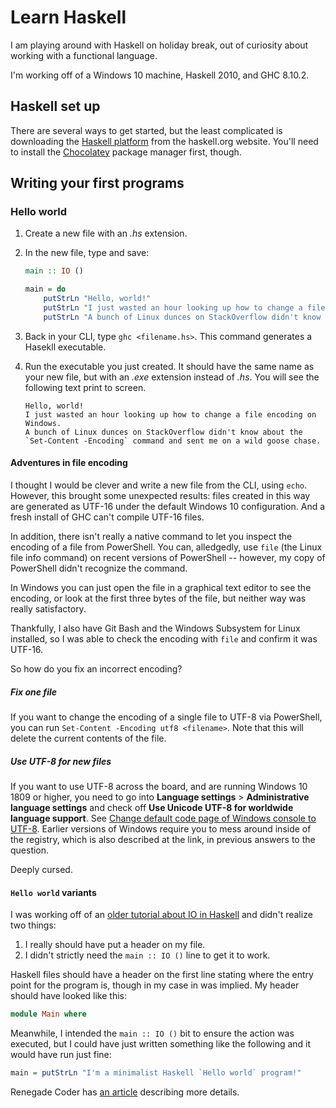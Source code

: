 ﻿# Learn Haskell 

I am playing around with Haskell on holiday break, out of curiosity about working with a functional language.

I'm working off of a Windows 10 machine, Haskell 2010, and GHC 8.10.2.

## Haskell set up

There are several ways to get started, but the least complicated is downloading the [Haskell platform](https://www.haskell.org/downloads/#platform) from the haskell.org website. You'll need to install the [Chocolatey](https://chocolatey.org/install) package manager first, though.

## Writing your first programs

### Hello world

1. Create a new file with an *.hs* extension.
2. In the new file, type and save:

    ```Haskell
    main :: IO ()

    main = do
        putStrLn "Hello, world!"
        putStrLn "I just wasted an hour looking up how to change a file encoding on Windows."
        putStrLn "A bunch of Linux dunces on StackOverflow didn't know about the `Set-Content -Encoding` command and sent me on a wild goose chase."
   ```

3. Back in your CLI, type `ghc <filename.hs>`. This command generates a Hasekll executable.
4. Run the executable you just created. It should have the same name as your new file, but with an *.exe* extension instead of *.hs*. You will see the following text print to screen.

    ```PlainText
    Hello, world!
    I just wasted an hour looking up how to change a file encoding on Windows.
    A bunch of Linux dunces on StackOverflow didn't know about the `Set-Content -Encoding` command and sent me on a wild goose chase.
    ```

#### Adventures in file encoding

I thought I would be clever and write a new file from the CLI, using `echo`. However, this brought some unexpected results: files created in this way are generated as UTF-16 under the default Windows 10 configuration. And a fresh install of GHC  can't compile UTF-16 files.

In addition, there isn't really a native command to let you inspect the encoding of a file from PowerShell. You can, alledgedly, use `file` (the Linux file info command) on recent versions of PowerShell -- however, my copy of PowerShell didn't recognize the command.

In Windows you can just open the file in a graphical text editor to see the encoding, or look at the first three bytes of the file, but neither way was really satisfactory.

Thankfully, I also have Git Bash and the Windows Subsystem for Linux installed, so I was able to check the encoding with `file` and confirm it was UTF-16.

So how do you fix an incorrect encoding?

##### Fix one file

If you want to change the encoding of a single file to UTF-8 via PowerShell, you can run `Set-Content -Encoding utf8 <filename>`. Note that this will delete the current contents of the file.

##### Use UTF-8 for new files

If you want to use UTF-8 across the board, and are running Windows 10 1809 or higher, you need to go into **Language settings** > **Administrative language settings** and check off **Use Unicode UTF-8 for worldwide language support**. See [Change default code page of Windows console to UTF-8](https://superuser.com/a/1435645). Earlier versions of Windows require you to mess around inside of the registry, which is also described at the link, in previous answers to the question.

Deeply cursed.

#### `Hello world` variants

I was working off of an [older tutorial about IO in Haskell](https://wiki.haskell.org/Introduction_to_IO) and didn't realize two things:

1. I really should have put a header on my file.
2. I didn't strictly need the `main :: IO ()` line to get it to work.

Haskell files should have a header on the first line stating where the entry point for the program is, though in my case in was implied. My header should have looked like this:

```Haskell
module Main where
```

Meanwhile, I intended the `main :: IO ()` bit to ensure the action was executed, but I could have just written something like the following and it would have run just fine:

```Haskell
main = putStrLn "I'm a minimalist Haskell `Hello world` program!"
```

Renegade Coder has [an article](https://therenegadecoder.com/code/hello-world-in-haskell/) describing more details.
 